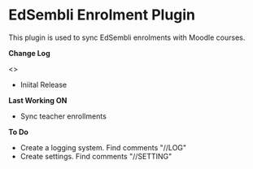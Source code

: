 # EdSembli Enrolment Plugin

This plugin is used to sync EdSembli enrolments with Moodle courses.

**Change Log**

<<currentversion>>
- Iniital Release

**Last Working ON**
- Sync teacher enrollments

**To Do**
- Create a logging system. Find comments "//LOG"
- Create settings. Find comments "//SETTING"
